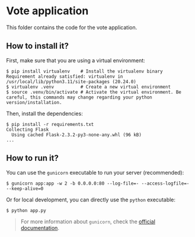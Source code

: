 # Vote application

This folder contains the code for the vote application.

## How to install it?

First, make sure that you are using a virtual environment:

```console
$ pip install virtualenv    # Install the virtualenv binary
Requirement already satisfied: virtualenv in /usr/local/lib/python3.11/site-packages (20.24.0)
$ virtualenv .venv          # Create a new virtual environment
$ source .venv/bin/activate # Activate the virtual environment. Be careful, this commands may change regarding your python version/installation.
```

Then, install the dependencies:

```console
$ pip install -r requirements.txt
Collecting Flask
  Using cached Flask-2.3.2-py3-none-any.whl (96 kB)
...
```

## How to run it?

You can use the `gunicorn` executable to run your server (recommended):

```console
$ gunicorn app:app -w 2 -b 0.0.0.0:80 --log-file=- --access-logfile=- --keep-alive=0
```

Or for local development, you can directly use the `python` executable:

```console
$ python app.py
```

> For more information about `gunicorn`, check the [official documentation](https://gunicorn.org/).
